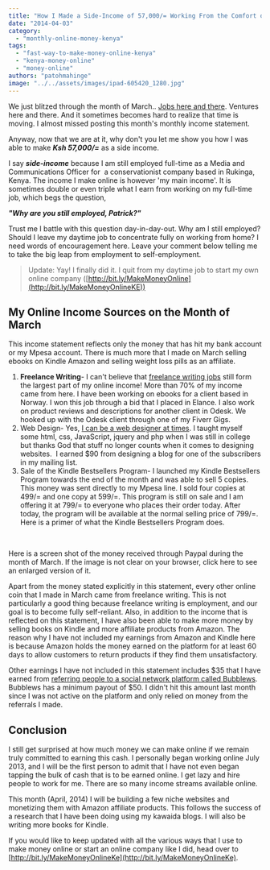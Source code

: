 ```yaml
---
title: "How I Made a Side-Income of 57,000/= Working From the Comfort of My Home"
date: "2014-04-03"
category: 
  - "monthly-online-money-kenya"
tags: 
  - "fast-way-to-make-money-online-kenya"
  - "kenya-money-online"
  - "money-online"
authors: "patohmahinge"
image: "../../assets/images/ipad-605420_1280.jpg"
---
```


We just blitzed through the month of March.. [Jobs here and there](https://mahinge.com/can-make-money-freelancing-kenya/ "freelance writing jobs"). Ventures here and there. And it sometimes becomes hard to realize that time is moving. I almost missed posting this month's monthly income statement.

Anyway, now that we are at it, why don't you let me show you how I was able to make _**Ksh 57,000/=**_ as a side income.

I say _**side-income**_ because I am still employed full-time as a Media and Communications Officer for  a conservationist company based in Rukinga, Kenya. The income I make online is however 'my main income'. It is sometimes double or even triple what I earn from working on my full-time job, which begs the question,

_**"Why are you still employed, Patrick?"**_

Trust me I battle with this question day-in-day-out. Why am I still employed? Should I leave my daytime job to concentrate fully on working from home? I need words of encouragement here. Leave your comment below telling me to take the big leap from employment to self-employment.

> Update: Yay! I finally did it. I quit from my daytime job to start my own online company ([http://bit.ly/MakeMoneyOnline](http://bit.ly/MakeMoneyOnlineKE))

## My Online Income Sources on the Month of March

This income statement reflects only the money that has hit my bank account or my Mpesa account. There is much more that I made on March selling ebooks on Kindle Amazon and selling weight loss pills as an affiliate.

1. **Freelance Writing**\- I can't believe that [freelance writing jobs](https://mahinge.com/can-make-money-freelancing-kenya/ "freelancers in Kenya") still form the largest part of my online income! More than 70% of my income came from here. I have been working on ebooks for a client based in Norway. I won this job through a bid that I placed in Elance. I also work on product reviews and descriptions for another client in Odesk. We hooked up with the Odesk client through one of my Fiverr Gigs.
2. Web Design\- Yes, [I can be a web designer at times](https://mahinge.com/web-design-branding-services-kenya/ "web design kenya"). I taught myself some html, css, JavaScript, jquery and php when I was still in college but thanks God that stuff no longer counts when it comes to designing websites.  I earned $90 from designing a blog for one of the subscribers in my mailing list.
3. Sale of the Kindle Bestsellers Program\- I launched my Kindle Bestsellers Program towards the end of the month and was able to sell 5 copies. This money was sent directly to my Mpesa line. I sold four copies at 499/= and one copy at 599/=. This program is still on sale and I am offering it at 799/= to everyone who places their order today. After today, the program will be available at the normal selling price of 799/=. Here is a primer of what the Kindle Bestsellers Program does.

 

Here is a screen shot of the money received through Paypal during the month of March. If the image is not clear on your browser, click here to see an enlarged version of it.

Apart from the money stated explicitly in this statement, every other online coin that I made in March came from freelance writing. This is not particularly a good thing because freelance writing is employment, and our goal is to become fully self-reliant. Also, in addition to the income that is reflected on this statement, I have also been able to make more money by selling books on Kindle and more affiliate products from Amazon. The reason why I have not included my earnings from Amazon and Kindle here is because Amazon holds the money earned on the platform for at least 60 days to allow customers to return products if they find them unsatisfactory.

Other earnings I have not included in this statement includes $35 that I have earned from [referring people to a social network platform called Bubblews](https://mahinge.com/wp-content/uploads/2014/04/?referral=529eeb383798e1.06219444 "bubblews"). Bubblews has a minimum payout of $50. I didn't hit this amount last month since I was not active on the platform and only relied on money from the referrals I made.

## Conclusion

I still get surprised at how much money we can make online if we remain truly committed to earning this cash. I personally began working online July 2013, and I will be the first person to admit that I have not even began tapping the bulk of cash that is to be earned online. I get lazy and hire people to work for me. There are so many income streams available online.

This month (April, 2014) I will be building a few niche websites and monetizing them with Amazon affiliate products. This follows the success of a research that I have been doing using my kawaida blogs. I will also be writing more books for Kindle.

If you would like to keep updated with all the various ways that I use to make money online or start an online company like I did, head over to [http://bit.ly/MakeMoneyOnlineKe](http://bit.ly/MakeMoneyOnlineKe).
